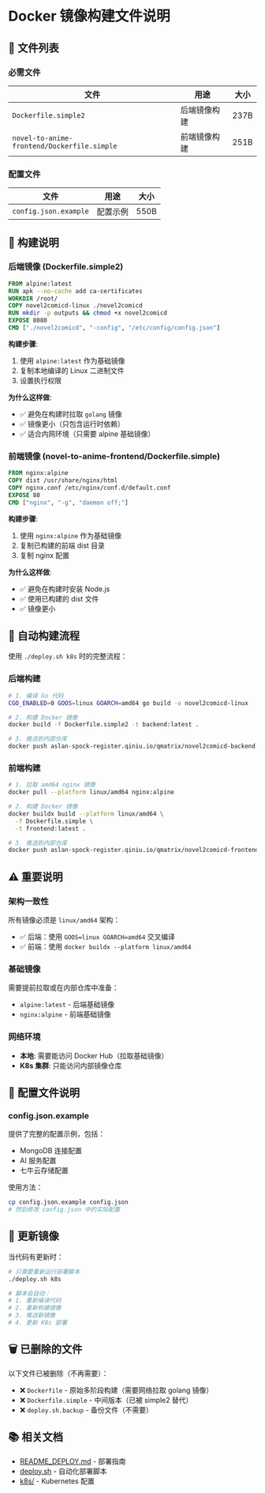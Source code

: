 # Docker 镜像构建文件说明

## 📁 文件列表

### 必需文件

| 文件 | 用途 | 大小 |
|------|------|------|
| `Dockerfile.simple2` | 后端镜像构建 | 237B |
| `novel-to-anime-frontend/Dockerfile.simple` | 前端镜像构建 | 251B |

### 配置文件

| 文件 | 用途 | 大小 |
|------|------|------|
| `config.json.example` | 配置示例 | 550B |

## 🔨 构建说明

### 后端镜像 (Dockerfile.simple2)

```dockerfile
FROM alpine:latest
RUN apk --no-cache add ca-certificates
WORKDIR /root/
COPY novel2comicd-linux ./novel2comicd
RUN mkdir -p outputs && chmod +x novel2comicd
EXPOSE 8080
CMD ["./novel2comicd", "-config", "/etc/config/config.json"]
```

**构建步骤**:
1. 使用 `alpine:latest` 作为基础镜像
2. 复制本地编译的 Linux 二进制文件
3. 设置执行权限

**为什么这样做**:
- ✅ 避免在构建时拉取 `golang` 镜像
- ✅ 镜像更小（只包含运行时依赖）
- ✅ 适合内网环境（只需要 alpine 基础镜像）

### 前端镜像 (novel-to-anime-frontend/Dockerfile.simple)

```dockerfile
FROM nginx:alpine
COPY dist /usr/share/nginx/html
COPY nginx.conf /etc/nginx/conf.d/default.conf
EXPOSE 80
CMD ["nginx", "-g", "daemon off;"]
```

**构建步骤**:
1. 使用 `nginx:alpine` 作为基础镜像
2. 复制已构建的前端 dist 目录
3. 复制 nginx 配置

**为什么这样做**:
- ✅ 避免在构建时安装 Node.js
- ✅ 使用已构建的 dist 文件
- ✅ 镜像更小

## 🚀 自动构建流程

使用 `./deploy.sh k8s` 时的完整流程：

### 后端构建
```bash
# 1. 编译 Go 代码
CGO_ENABLED=0 GOOS=linux GOARCH=amd64 go build -o novel2comicd-linux

# 2. 构建 Docker 镜像
docker build -f Dockerfile.simple2 -t backend:latest .

# 3. 推送到内部仓库
docker push aslan-spock-register.qiniu.io/qmatrix/novel2comicd-backend:latest
```

### 前端构建
```bash
# 1. 拉取 amd64 nginx 镜像
docker pull --platform linux/amd64 nginx:alpine

# 2. 构建 Docker 镜像
docker buildx build --platform linux/amd64 \
  -f Dockerfile.simple \
  -t frontend:latest .

# 3. 推送到内部仓库
docker push aslan-spock-register.qiniu.io/qmatrix/novel2comicd-frontend:latest
```

## ⚠️ 重要说明

### 架构一致性
所有镜像必须是 `linux/amd64` 架构：
- ✅ 后端：使用 `GOOS=linux GOARCH=amd64` 交叉编译
- ✅ 前端：使用 `docker buildx --platform linux/amd64`

### 基础镜像
需要提前拉取或在内部仓库中准备：
- `alpine:latest` - 后端基础镜像
- `nginx:alpine` - 前端基础镜像

### 网络环境
- **本地**: 需要能访问 Docker Hub（拉取基础镜像）
- **K8s 集群**: 只能访问内部镜像仓库

## 📝 配置文件说明

### config.json.example

提供了完整的配置示例，包括：
- MongoDB 连接配置
- AI 服务配置
- 七牛云存储配置

使用方法：
```bash
cp config.json.example config.json
# 然后修改 config.json 中的实际配置
```

## 🔄 更新镜像

当代码有更新时：
```bash
# 只需要重新运行部署脚本
./deploy.sh k8s

# 脚本会自动：
# 1. 重新编译代码
# 2. 重新构建镜像
# 3. 推送新镜像
# 4. 更新 K8s 部署
```

## 🗑️ 已删除的文件

以下文件已被删除（不再需要）：
- ❌ `Dockerfile` - 原始多阶段构建（需要网络拉取 golang 镜像）
- ❌ `Dockerfile.simple` - 中间版本（已被 simple2 替代）
- ❌ `deploy.sh.backup` - 备份文件（不需要）

## 📚 相关文档

- [README_DEPLOY.md](README_DEPLOY.md) - 部署指南
- [deploy.sh](deploy.sh) - 自动化部署脚本
- [k8s/](k8s/) - Kubernetes 配置
